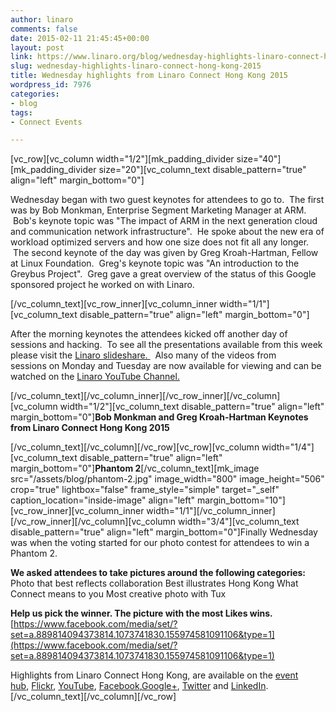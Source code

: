 ```yaml
---
author: linaro
comments: false
date: 2015-02-11 21:45:45+00:00
layout: post
link: https://www.linaro.org/blog/wednesday-highlights-linaro-connect-hong-kong-2015/
slug: wednesday-highlights-linaro-connect-hong-kong-2015
title: Wednesday highlights from Linaro Connect Hong Kong 2015
wordpress_id: 7976
categories:
- blog
tags:
- Connect Events

---
```


[vc_row][vc_column width="1/2"][mk_padding_divider size="40"][mk_padding_divider size="20"][vc_column_text disable_pattern="true" align="left" margin_bottom="0"]


Wednesday began with two guest keynotes for attendees to go to.  The first was by Bob Monkman, Enterprise Segment Marketing Manager at ARM.  Bob's keynote topic was "The impact of ARM in the next generation cloud and communication network infrastructure".  He spoke about the new era of workload optimized servers and how one size does not fit all any longer.  The second keynote of the day was given by Greg Kroah-Hartman, Fellow at Linux Foundation.  Greg's keynote topic was "An introduction to the Greybus Project".  Greg gave a great overview of the status of this Google sponsored project he worked on with Linaro.


[/vc_column_text][vc_row_inner][vc_column_inner width="1/1"][vc_column_text disable_pattern="true" align="left" margin_bottom="0"]


After the morning keynotes the attendees kicked off another day of sessions and hacking.  To see all the presentations available from this week please visit the [Linaro slideshare. ](http://www.slideshare.net/linaroorg)  Also many of the videos from sessions on Monday and Tuesday are now available for viewing and can be watched on the [Linaro YouTube Channel.](https://www.youtube.com/user/LinaroOnAir/videos)


[/vc_column_text][/vc_column_inner][/vc_row_inner][/vc_column][vc_column width="1/2"][vc_column_text disable_pattern="true" align="left" margin_bottom="0"]**Bob Monkman and Greg Kroah-Hartman Keynotes from Linaro Connect Hong Kong 2015**

[/vc_column_text][/vc_column][/vc_row][vc_row][vc_column width="1/4"][vc_column_text disable_pattern="true" align="left" margin_bottom="0"]**Phantom 2**[/vc_column_text][mk_image src="/assets/blog/phantom-2.jpg" image_width="800" image_height="506" crop="true" lightbox="false" frame_style="simple" target="_self" caption_location="inside-image" align="left" margin_bottom="10"][vc_row_inner][vc_column_inner width="1/1"][/vc_column_inner][/vc_row_inner][/vc_column][vc_column width="3/4"][vc_column_text disable_pattern="true" align="left" margin_bottom="0"]Finally Wednesday was when the voting started for our photo contest for attendees to win a Phantom 2.

**We asked attendees to take pictures around the following categories:**
Photo that best reflects collaboration
Best illustrates Hong Kong
What Connect means to you
Most creative photo with Tux

**Help us pick the winner. The picture with the most Likes wins.**
[https://www.facebook.com/media/set/?set=a.889814094373814.1073741830.155974581091106&type=1](https://www.facebook.com/media/set/?set=a.889814094373814.1073741830.155974581091106&type=1)

Highlights from Linaro Connect Hong Kong, are available on the [event hub](http://connect.linaro.org/hub/), [Flickr](https://www.flickr.com/photos/linaroorg/), [YouTube](https://www.youtube.com/user/LinaroOnAir/), [Facebook](https://www.facebook.com/LinaroOrg),[Google+](https://plus.google.com/112814496864921562564/posts), [Twitter](https://twitter.com/linaroorg) and [LinkedIn](http://www.linkedin.com/company/1026961).[/vc_column_text][/vc_column][/vc_row]
